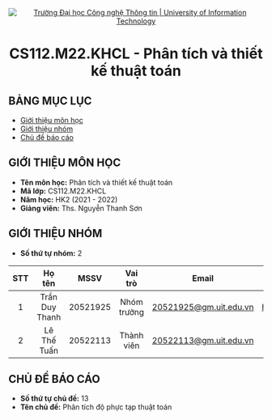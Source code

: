 <!-- Banner -->
<p align="center">
  <a href="https://www.uit.edu.vn/" title="Trường Đại học Công nghệ Thông tin" style="border: none;">
    <img src="https://i.imgur.com/WmMnSRt.png" alt="Trường Đại học Công nghệ Thông tin | University of Information Technology">
  </a>
</p>

<!-- Title -->
<h1 align="center"><b>CS112.M22.KHCL - Phân tích và thiết kế thuật toán</b></h1>

## BẢNG MỤC LỤC
* [Giới thiệu môn học](#giới-thiệu-môn-học)
* [Giới thiệu nhóm](#giới-thiệu-nhóm)
* [Chủ đề báo cáo](#chủ-đề-báo-cáo)
<!--* [Thư mục bài tập](#thư-mục-bài-tập-tuần)-->
<!--* [Tổng kết môn học](https://github.com/caohungphu/CS112.L21/blob/main/SummaryReport)-->

## GIỚI THIỆU MÔN HỌC
* **Tên môn học:** Phân tích và thiết kế thuật toán
* **Mã lớp:** CS112.M22.KHCL
* **Năm học:** HK2 (2021 - 2022)
* **Giảng viên:** Ths. Nguyễn Thanh Sơn
## GIỚI THIỆU NHÓM
* **Số thứ tự nhóm:** 2
<!--* **Tên nhóm:** -->
| STT | Họ tên | MSSV | Vai trò | Email | Github |
| :---: | :---: | :---: | :---: | :---: | :---: |
| 1 | Trần Duy Thanh | 20521925 | Nhóm trưởng | 20521925@gm.uit.edu.vn | https://github.com/Thanhalone0106  |
| 2 | Lê Thế Tuấn | 20522113 | Thành viên | 20522113@gm.uit.edu.vn | https://github.com/tuan090932 |


## CHỦ ĐỀ BÁO CÁO
* **Số thứ tự chủ đề:** 13
* **Tên chủ đề:** Phân tích độ phực tạp thuật toán
